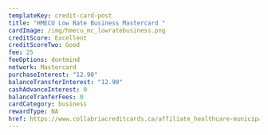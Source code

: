 ```yaml
---
templateKey: credit-card-post
title: "HMECU Low Rate Business Mastercard "
cardImage: /img/hmecu_mc_lowratebusiness.png
creditScore: Excellent
creditScoreTwo: Good
fee: 25
feeOptions: dontmind
network: Mastercard
purchaseInterest: "12.90"
balanceTransferInterest: "12.90"
cashAdvanceInterest: 0
balanceTranferFees: 0
cardCategory: business
rewardType: NA
href: https://www.collabriacreditcards.ca/affiliate_healthcare-municipal-employees-credit-union/business-cards/pc95/card_national-low-rate-business-mastercard
---
```

